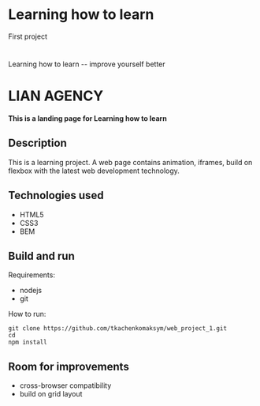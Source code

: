 # Learning how to learn
First project


# 
Learning how to learn -- improve yourself better

# LIAN AGENCY
#### This is a landing page for Learning how to learn
## Description
This is a learning project. A web page contains animation, iframes, build on flexbox with the latest web development technology.

## Technologies used
* HTML5
* CSS3
* BEM

## Build and run
Requirements:
* nodejs
* git

How to run:

    git clone https://github.com/tkachenkomaksym/web_project_1.git
    cd 
    npm install
    
## Room for improvements
* cross-browser compatibility
* build on grid layout
